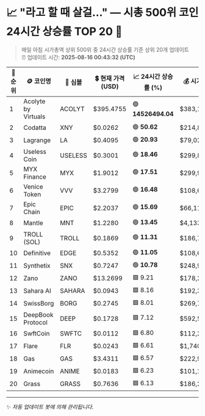 
# 📈 "라고 할 때 살걸..." — 시총 500위 코인 24시간 상승률 TOP 20 🚀

> 매일 아침 시가총액 상위 500위 중 24시간 상승률 기준 상위 20개 업데이트  
> ⏰ 업데이트 시간: **2025-08-16 00:43:32 (UTC)**

| 🔢 순위 | 🪙 코인명 | 🔣 심볼 | 💲 현재 가격 (USD) | 📈 24시간 상승률 (%) | 💰 시가총액 (USD) | 🔄 24시간 거래량 (USD) | 🔢 유통 공급량 |
|--------|----------|--------|-------------------|--------------------|--------------------|-----------------------|-------------------|
| 1 | Acolyte by Virtuals | ACOLYT | $395.4755 | 🟢 **14526494.04** | $383,160,589,207 | $21,104 | 968,860,598 |
| 2 | Codatta | XNY | $0.0262 | 🟢 **50.62** | $214,857,524 | $86,066,920 | 8,200,000,000 |
| 3 | Lagrange | LA | $0.4095 | 🟢 **20.93** | $79,029,602 | $64,279,619 | 193,000,000 |
| 4 | Useless Coin | USELESS | $0.3001 | 🟢 **18.46** | $299,817,536 | $136,627,059 | 999,101,331 |
| 5 | MYX Finance | MYX | $1.9012 | 🟢 **17.51** | $299,906,651 | $57,524,783 | 157,749,937 |
| 6 | Venice Token | VVV | $3.2799 | 🟢 **16.48** | $108,694,956 | $14,973,289 | 33,139,928 |
| 7 | Epic Chain | EPIC | $2.2037 | 🟢 **15.69** | $66,112,405 | $22,749,439 | 30,000,000 |
| 8 | Mantle | MNT | $1.2280 | 🟢 **13.45** | $4,133,032,107 | $508,554,309 | 3,365,794,383 |
| 9 | TROLL (SOL) | TROLL | $0.1869 | 🟢 **11.31** | $186,752,840 | $22,573,251 | 998,980,922 |
| 10 | Definitive | EDGE | $0.5352 | 🟢 **11.05** | $108,648,692 | $27,519,176 | 203,024,680 |
| 11 | Synthetix | SNX | $0.7247 | 🟢 **10.78** | $248,916,742 | $29,930,874 | 343,466,217 |
| 12 | Zano | ZANO | $13.2699 | 🟩 9.21 | $178,238,246 | $2,217,244 | 13,431,787 |
| 13 | Sahara AI | SAHARA | $0.0943 | 🟩 8.16 | $192,301,085 | $72,373,182 | 2,040,000,000 |
| 14 | SwissBorg | BORG | $0.2745 | 🟩 8.01 | $269,746,400 | $560,495 | 982,602,443 |
| 15 | DeepBook Protocol | DEEP | $0.1728 | 🟩 7.12 | $592,570,514 | $41,647,830 | 3,430,000,000 |
| 16 | SwftCoin | SWFTC | $0.0112 | 🟩 6.80 | $112,215,542 | $2,266,752 | 10,000,000,000 |
| 17 | Flare | FLR | $0.0243 | 🟩 6.61 | $1,740,081,163 | $32,983,560 | 71,734,281,590 |
| 18 | Gas | GAS | $3.4311 | 🟩 6.57 | $222,993,402 | $41,221,525 | 64,992,331 |
| 19 | Animecoin | ANIME | $0.0183 | 🟩 6.23 | $101,104,456 | $46,826,340 | 5,538,604,656 |
| 20 | Grass | GRASS | $0.7636 | 🟩 6.13 | $186,242,903 | $38,864,285 | 243,905,091 |

---

✨ *자동 업데이트 봇에 의해 관리됩니다.*
